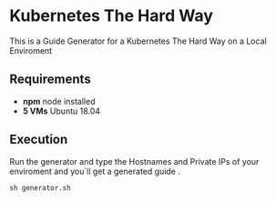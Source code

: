 # Kubernetes The Hard Way

This is a Guide Generator for a Kubernetes The Hard Way on a Local Enviroment 

## Requirements

 - **npm** node installed 
 - **5 VMs** Ubuntu 18.04

## Execution 

Run the generator and type the Hostnames and Private IPs of your enviroment  and you´ll get a generated guide .

```
sh generator.sh
```


